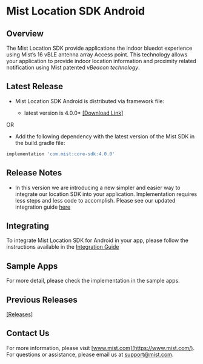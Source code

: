 # Mist Location SDK Android

## Overview
The Mist Location SDK provide applications the indoor bluedot experience using Mist’s 16 vBLE antenna array Access point. This technology allows your application to provide indoor location information and proximity related notification using Mist patented *vBeacon technology*.

## Latest Release
* Mist Location SDK Android is distributed via framework file:            

  * latest version is 4.0.0* [[Download Link]](https://github.com/mistsys/mist-vble-android-sdk/releases/tag/4.0.0)  

OR

* Add the following dependency with the latest version of the Mist SDK in the build.gradle file:
```gradle
implementation 'com.mist:core-sdk:4.0.0'
```
  

## Release Notes
* In this version we are introducing a new simpler and easier way to integrate our location SDK into your application. Implementation requires less steps and less code to accomplish. Please see our updated integration guide [here](https://github.com/mistsys/mist-vble-android-sdk/wiki)

## Integrating 
To integrate Mist Location SDK for Android in your app, please follow the instructions available in the [Integration Guide](https://github.com/mistsys/mist-vble-android-sdk/wiki)

## Sample Apps
For more detail, please check the implementation in the sample apps. 

## Previous Releases
[[Releases]](https://github.com/mistsys/mist-vble-android-sdk/releases) 


## Contact Us
For more information, please visit [www.mist.com](https://www.mist.com/). For questions or assistance, please email us at support@mist.com.
